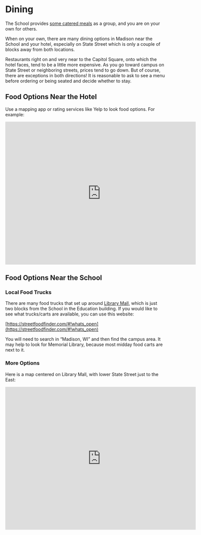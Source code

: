 # Dining

The School provides [some catered meals](meals.md) as a group,
and you are on your own for others.

When on your own,
there are many dining options in Madison near the School and your hotel,
especially on State Street which is only a couple of blocks away from both locations.

Restaurants right on and very near to the Capitol Square, onto which the hotel faces,
tend to be a little more expensive.
As you go toward campus on State Street or neighboring streets, prices tend to go down.
But of course, there are exceptions in both directions!
It is reasonable to ask to see a menu before ordering or being seated and decide whether to stay.

## Food Options Near the Hotel

Use a mapping app or rating services like Yelp to look food options.
For example:

<iframe src="https://www.google.com/maps/embed?pb=!1m16!1m12!1m3!1d5930.736275832687!2d-89.38821408768943!3d43.0745570840174!2m3!1f0!2f0!3f0!3m2!1i1024!2i768!4f13.1!2m1!1srestaurants!5e0!3m2!1sen!2sus!4v1691096556741!5m2!1sen!2sus" width="600" height="450" style="border:0;" allowfullscreen="" loading="lazy" referrerpolicy="no-referrer-when-downgrade"></iframe>

## Food Options Near the School

### Local Food Trucks

There are many food trucks that set up around
[Library Mall](https://goo.gl/maps/XyDkbBEb6ffHByYq5),
which is just two blocks from the School in the Education building.
If you would like to see what trucks/carts are available,
you can use this website:

[https://streetfoodfinder.com/#!whats_open](https://streetfoodfinder.com/#!whats_open)

You will need to search in &ldquo;Madison, WI&rdquo; and then find the campus area.
It may help to look for Memorial Library, because most midday food carts are next to it.

### More Options

Here is a map centered on Library Mall, with lower State Street just to the East:

<iframe src="https://www.google.com/maps/embed?pb=!1m16!1m12!1m3!1d3858.9424516182244!2d-89.39796858950768!3d43.07479989623671!2m3!1f0!2f0!3f0!3m2!1i1024!2i768!4f13.1!2m1!1srestaurants!5e0!3m2!1sen!2sus!4v1691096400078!5m2!1sen!2sus" width="600" height="450" style="border:0;" allowfullscreen="" loading="lazy" referrerpolicy="no-referrer-when-downgrade"></iframe>

